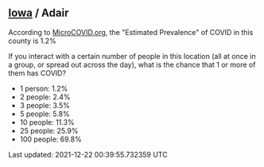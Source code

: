 
## [Iowa](/united-states/iowa) / Adair

According to [MicroCOVID.org](http://microcovid.org),
the "Estimated Prevalence" of COVID in this county is 1.2%

If you interact with a certain number of people in this location
(all at once in a group, or spread out across the day), what is the chance that
1 or more of them has COVID?

- 1 person: 1.2%
- 2 people: 2.4%
- 3 people: 3.5%
- 5 people: 5.8%
- 10 people: 11.3%
- 25 people: 25.9%
- 100 people: 69.8%

Last updated: 2021-12-22 00:39:55.732359 UTC
